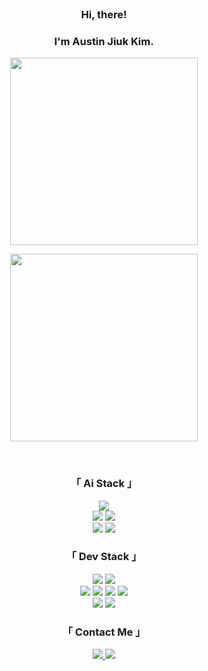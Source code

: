 <!--
simpleicons
https://simpleicons.org/
-->

<br/>



### <div align="center">Hi, there!</div>
### <div align="center">I'm Austin Jiuk Kim.</div>

  <!--
<p  align="center">
  <img src="https://img.shields.io/badge/About%20Me-F7F7F7?style=flat-square&logo=Notion&logoColor=black"/>
</p>
 -->
 
<p align="center">
  <img src="https://user-images.githubusercontent.com/99459331/154815441-9c45cc41-47b2-4054-834b-5fb082d37f1c.gif#gh-light-mode-only" width=300>
<!--   <img src="https://user-images.githubusercontent.com/99459331/154815600-359f1ed4-5b9c-4606-857b-a1556816e9d6.gif#gh-dark-mode-only" width=300> -->
</p>  

<p align="center">
<!--   <img src="https://user-images.githubusercontent.com/99459331/154815441-9c45cc41-47b2-4054-834b-5fb082d37f1c.gif#gh-light-mode-only" width=300> -->
  <img src="https://user-images.githubusercontent.com/99459331/154815600-359f1ed4-5b9c-4606-857b-a1556816e9d6.gif#gh-dark-mode-only" width=300>
</p>  

  <!--
<h3 align="center"> 「 Now I'm trying 」  </h3>
<p align="center">
  <img src="https://img.shields.io/badge/Kaggle-20BEFF?style=flat-square&logo=Kaggle&logoColor=white"/>
  <img src="https://img.shields.io/badge/Apache%20Hadoop-66CCFF?style=flat-square&logo=Apache%20Hadoop&logoColor=white"/>
</p>
-->
<br>

<h3 align="center"> 「 Ai Stack 」  </h3>
<p align="center">
  <!--
  <img src="https://img.shields.io/badge/Jupyter-f37626?style=flat-square&logo=Jupyter&logoColor=white"/>
  <img src="https://img.shields.io/badge/Google%20Colab-F9AB00?style=flat-square&logo=Google%20Colab&logoColor=white"/>
    <br/>
   -->
  <img src="https://img.shields.io/badge/Scikit%20Learn-F7931E?style=flat-square&logo=scikit-learn&logoColor=white"/>
     <br/>
  <img src="https://img.shields.io/badge/TensorFlow-ff6f00?style=flat-square&logo=TensorFlow&logoColor=white"/>
  <img src="https://img.shields.io/badge/PyTorch-ee4c2c?style=flat-square&logo=PyTorch&logoColor=white"/> 
  <br/>
  <img src="https://img.shields.io/badge/Tableau-E97627?style=flat-square&logo=Tableau&logoColor=white"/>
    <img src="https://img.shields.io/badge/Google%20Analytics-E37400?style=flat-square&logo=Google%20Analytics&logoColor=white"/>
  <!--
  <img src="https://img.shields.io/badge/Google%20Analytics-E37400?style=flat-square&logo=Google%20Analytics&logoColor=white"/>
-->
</p>


<h3 align="center"> 「 Dev Stack 」 </h3>
<p align="center">
  <!--
  <img src="https://img.shields.io/badge/HTML-E34F26?style=flat-square&logo=HTML5&logoColor=white"/>
  <img src="https://img.shields.io/badge/CSS-1572B6?style=flat-square&logo=CSS3&logoColor=white"/>
  <img src="https://img.shields.io/badge/JavaScript-f7df1e?style=flat-square&logo=javascript&logoColor=white"/>
  <img src="https://img.shields.io/badge/Python-3766AB?style=flat-square&logo=Python&logoColor=white"/> 
  -->
  <img src="https://img.shields.io/badge/Flutter-02569B?style=flat-square&logo=Flutter&logoColor=white"/>
  <img src="https://img.shields.io/badge/Next.js-000000?style=flat-square&logo=Next.js&logoColor=white"/>
  <br/>
    <!--
         <img src="https://img.shields.io/badge/React%20Native-61dafb?style=flat-square&logo=React&logoColor=white"/>
  <img src="https://img.shields.io/badge/React%20Native-61dafb?style=flat-square&logo=React&logoColor=white"/>
    -->
   <img src="https://img.shields.io/badge/Django-092E20?style=flat-square&logo=Django&logoColor=white"/> 
   <img src="https://img.shields.io/badge/Node.js-339933?style=flat-square&logo=Node.js&logoColor=white"/>
   <img src="https://img.shields.io/badge/FastAPI-009688?style=flat-square&logo=FastAPI&logoColor=white"/> 
   <img src="https://img.shields.io/badge/Nest.js-E0234E?style=flat-square&logo=Nestjs&logoColor=white"/>
    
  <br/>
  <img src="https://img.shields.io/badge/MySQL-4479A1?style=flat-square&logo=MySQL&logoColor=white"/>
  <img src="https://img.shields.io/badge/MongoDB-47A248?style=flat-square&logo=MongoDB&logoColor=white"/>
</p>


<h3 align="center"> 「 Contact Me 」 </h3>
<p align="center">
  <a href="mailto:austin.jiuk.kim@gmail.com">
    <img src="https://img.shields.io/badge/Gmail-d14836?style=flat-square&logo=Gmail&logoColor=white&link=austin.jiuk.kim@gmail.com"/>
  </a>
   <a href="https://velog.io/@ziwe_ek">
     <img src="https://img.shields.io/badge/Velog-11B48A?style=flat-square&logo=Vimeo&logoColor=white&link=https://velog.io/@ziwe_ek"/>
  </a>
</p>

